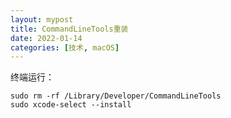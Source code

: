 ```yaml
---
layout: mypost
title: CommandLineTools重装
date: 2022-01-14
categories: [技术, macOS]
---
```


终端运行：
```
sudo rm -rf /Library/Developer/CommandLineTools
sudo xcode-select --install
```
